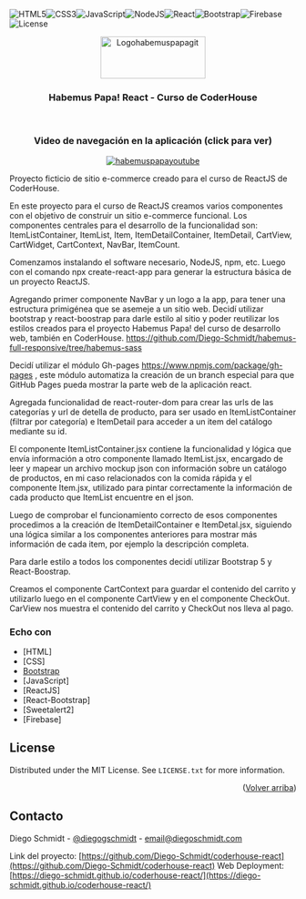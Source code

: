 <!-- PROJECT LOGO -->

![HTML5](https://img.shields.io/badge/html5-%23E34F26.svg?style=for-the-badge&logo=html5&logoColor=white)![CSS3](https://img.shields.io/badge/css3-%231572B6.svg?style=for-the-badge&logo=css3&logoColor=white)![JavaScript](https://img.shields.io/badge/javascript-%23323330.svg?style=for-the-badge&logo=javascript&logoColor=%23F7DF1E)![NodeJS](https://img.shields.io/badge/node.js-6DA55F?style=for-the-badge&logo=node.js&logoColor=white)![React](https://img.shields.io/badge/react-%2320232a.svg?style=for-the-badge&logo=react&logoColor=%2361DAFB)![Bootstrap](https://img.shields.io/badge/bootstrap-%23563D7C.svg?style=for-the-badge&logo=bootstrap&logoColor=white)![Firebase](https://img.shields.io/badge/firebase-%23039BE5.svg?style=for-the-badge&logo=firebase)![License](#license)
<br />
<div align="center">
  <a href="https://github.com/Diego-Schmidt/coderhouse-react">
    <img src="https://diego-schmidt.github.io/coderhouse-react/static/media/logo.31c5442b01f1a5c30e92.webp" alt="Logohabemuspapagit " width="184" height="74">
  </a>

  <h3 align="center">Habemus Papa! React - Curso de CoderHouse</h3>
<br />
<h3 align="center">Video de navegación en la aplicación (click para ver)</h3>
  <a href="http://www.youtube.com/watch?v=YfTgt29KcwE">
    <img src="http://img.youtube.com/vi/YfTgt29KcwE/0.jpg" alt="habemuspapayoutube" >
  </a>

  <p align="center">
    
   
</div>

Proyecto ficticio de sitio e-commerce creado para el curso de ReactJS de CoderHouse.

En este proyecto para el curso de ReactJS creamos varios componentes con el objetivo de construir un sitio e-commerce funcional. 
Los componentes centrales para el desarrollo de la funcionalidad son: ItemListContainer, ItemList, Item, ItemDetailContainer, ItemDetail, CartView, CartWidget, CartContext, NavBar, ItemCount.

Comenzamos instalando el software necesario, NodeJS, npm, etc. Luego con el comando npx create-react-app para generar la estructura básica de un proyecto ReactJS.

Agregando primer componente NavBar y un logo a la app, para tener una estructura primigénea que se asemeje a un sitio web. Decidí utilizar bootstrap y react-boostrap para darle estilo al sitio y poder reutilizar los estilos creados para el proyecto Habemus Papa! del curso de desarrollo web, también en CoderHouse. https://github.com/Diego-Schmidt/habemus-full-responsive/tree/habemus-sass

Decidí utilizar el módulo Gh-pages https://www.npmjs.com/package/gh-pages , este módulo automatiza la creación de un branch especial para que GitHub Pages pueda mostrar la parte web de la aplicación react. 

Agregada funcionalidad de react-router-dom para crear las urls de las categorías y url de detella de producto, para ser usado en ItemListContainer (filtrar por categoría) e ItemDetail para acceder a un item del catálogo mediante su id.

El componente ItemListContainer.jsx contiene la funcionalidad y lógica que envía información a otro componente llamado ItemList.jsx, encargado de leer y mapear un archivo mockup json con información sobre un catálogo de productos, en mi caso relacionados con la comida rápida y el componente Item.jsx, utilizado para pintar correctamente la información de cada producto que ItemList encuentre en el json.

Luego de comprobar el funcionamiento correcto de esos componentes procedimos a la creación de ItemDetailContainer e ItemDetal.jsx, siguiendo una lógica similar a los componentes anteriores para mostrar más información de cada item, por ejemplo la descripción completa.

Para darle estilo a todos los componentes decidí utilizar Bootstrap 5 y React-Boostrap.

Creamos el componente CartContext para guardar el contenido del carrito y utilizarlo luego en el componente CartView y en el componente CheckOut. CarView nos muestra el contenido del carrito y CheckOut nos lleva al pago.






### Echo con


* [HTML]
* [CSS]
* [Bootstrap](https://getbootstrap.com)
* [JavaScript]
* [ReactJS]
* [React-Bootstrap]
* [Sweetalert2]
* [Firebase]

<!-- LICENSE -->
## License

Distributed under the MIT License. See `LICENSE.txt` for more information.

<p align="right">(<a href="#top">Volver arriba</a>)</p>



<!-- CONTACT -->
## Contacto

Diego Schmidt - [@diegogschmidt](https://twitter.com/diegogschmidt) - email@diegoschmidt.com

Link del proyecto: [https://github.com/Diego-Schmidt/coderhouse-react](https://github.com/Diego-Schmidt/coderhouse-react)
Web Deployment: [https://diego-schmidt.github.io/coderhouse-react/](https://diego-schmidt.github.io/coderhouse-react/)
